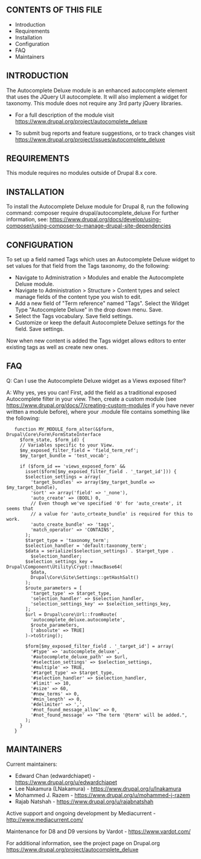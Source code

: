 CONTENTS OF THIS FILE
---------------------

* Introduction
* Requirements
* Installation
* Configuration
* FAQ
* Maintainers


INTRODUCTION
------------

The Autocomplete Deluxe module is an enhanced autocomplete element that uses the
JQuery UI autocomplete. It will also implement a widget for taxonomy. This
module does not require any 3rd party jQuery libraries.

 * For a full description of the module visit
   https://www.drupal.org/project/autocomplete_deluxe

 * To submit bug reports and feature suggestions, or to track changes visit
   https://www.drupal.org/project/issues/autocomplete_deluxe


REQUIREMENTS
------------

This module requires no modules outside of Drupal 8.x core.


INSTALLATION
------------

To install the Autocomplete Deluxe module for Drupal 8, run the following
command: composer require drupal/autocomplete_deluxe
For further information, see:
https://www.drupal.org/docs/develop/using-composer/using-composer-to-manage-drupal-site-dependencies


CONFIGURATION
-------------

To set up a field named Tags which uses an Autocomplete Deluxe widget to set
values for that field from the Tags taxonomy, do the following:

 * Navigate to Administration > Modules and enable the Autocomplete Deluxe
   module.
 * Navigate to Administration  > Structure > Content types and select manage
   fields of the content type you wish to edit.
 * Add a new field of "Term reference" named "Tags". Select the Widget Type
   "Autocomplete Deluxe" in the drop down menu. Save.
 * Select the Tags vocabulary.  Save field settings.
 * Customize or keep the default Autocomplete Deluxe settings for the field.
   Save settings.

Now when new content is added the Tags widget allows editors to enter
existing tags as well as create new ones.


FAQ
---

Q: Can I use the Autocomplete Deluxe widget as a Views exposed filter?

A: Why yes, yes you can!  First, add the field as a traditional exposed
   Autocomplete filter in your view.  Then, create a custom module (see
   https://www.drupal.org/docs/7/creating-custom-modules if you have
   never written a module before), where your .module file contains
   something like the following:

```
   function MY_MODULE_form_alter(&$form, Drupal\Core\Form\FormStateInterface
     $form_state, $form_id) {
     // Variables specific to your View.
     $my_exposed_filter_field = 'field_term_ref';
     $my_target_bundle = 'test_vocab';

     if ($form_id == 'views_exposed_form' &&
       isset($form[$my_exposed_filter_field . '_target_id'])) {
       $selection_settings = array(
         'target_bundles' => array($my_target_bundle => $my_target_bundle),
         'sort' => array('field' => '_none'),
         'auto_create' => (BOOL) 0,
         // Even though we've specified '0' for 'auto_create', it seems that
         // a value for 'auto_crteate_bundle' is required for this to work.
         'auto_create_bundle' => 'tags',
         'match_operator' => 'CONTAINS',
       );
       $target_type = 'taxonomy_term';
       $selection_handler = 'default:taxonomy_term';
       $data = serialize($selection_settings) . $target_type .
         $selection_handler;
       $selection_settings_key = Drupal\Component\Utility\Crypt::hmacBase64(
         $data,
         Drupal\Core\Site\Settings::getHashSalt()
       );
       $route_parameters = [
         'target_type' => $target_type,
         'selection_handler' => $selection_handler,
         'selection_settings_key' => $selection_settings_key,
       ];
       $url = Drupal\core\Url::fromRoute(
         'autocomplete_deluxe.autocomplete',
         $route_parameters,
         ['absolute' => TRUE]
       )->toString();

       $form[$my_exposed_filter_field . '_target_id'] = array(
         '#type' => 'autocomplete_deluxe',
         '#autocomplete_deluxe_path' => $url,
         '#selection_settings' => $selection_settings,
         '#multiple' => TRUE,
         '#target_type' => $target_type,
         '#selection_handler' => $selection_handler,
         '#limit' => 10,
         '#size' => 60,
         '#new_terms' => 0,
         '#min_length' => 0,
         '#delimiter' => ',',
         '#not_found_message_allow' => 0,
         '#not_found_message' => "The term '@term' will be added.",
       );
     }
   }
```


MAINTAINERS
-----------

Current maintainers:

 * Edward Chan (edwardchiapet) - https://www.drupal.org/u/edwardchiapet
 * Lee Nakamura (LNakamura) - https://www.drupal.org/u/lnakamura
 * Mohammed J. Razem - https://www.drupal.org/u/mohammed-j-razem
 * Rajab Natshah - https://www.drupal.org/u/rajabnatshah

Active support and ongoing development by Mediacurrent -
http://www.mediacurrent.com/

Maintenance for D8 and D9 versions by Vardot -
https://www.vardot.com/

For additional information, see the project page on Drupal.org
<https://www.drupal.org/project/autocomplete_deluxe>
